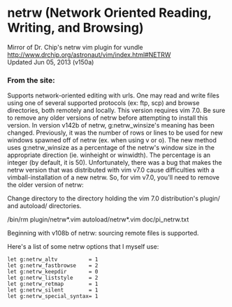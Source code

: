 netrw (Network Oriented Reading, Writing, and Browsing)
=====
Mirror of Dr. Chip's netrw vim plugin for vundle  
http://www.drchip.org/astronaut/vim/index.html#NETRW  
Updated Jun 05, 2013 (v150a)

### From the site: ###
Supports network-oriented editing with urls. One may read and write files using one of several supported protocols 
(ex: ftp, scp) and browse directories, both remotely and locally. This version requires vim 7.0. 
Be sure to remove any older versions of netrw before attempting to install this version. In version v142b of netrw, 
g:netrw_winsize's meaning has been changed. Previously, it was the number of rows or lines to be used for new windows 
spawned off of netrw (ex. when using v or o). The new method uses g:netrw_winsize as a percentage of the netrw's 
window size in the appropriate direction (ie. winheight or winwidth). The percentage is an integer (by default, it is 50). 
Unfortunately, there was a bug that makes the netrw version that was distributed with vim v7.0 cause difficulties with a 
vimball-installation of a new netrw. So, for vim v7.0, you'll need to remove the older version of netrw:

Change directory to the directory holding the vim 7.0 distribution's plugin/ and autoload/ directories.

/bin/rm plugin/netrw*.vim autoload/netrw*.vim doc/pi_netrw.txt

Beginning with v108b of netrw: sourcing remote files is supported.

Here's a list of some netrw options that I myself use:
```vim
let g:netrw_altv          = 1
let g:netrw_fastbrowse    = 2
let g:netrw_keepdir       = 0
let g:netrw_liststyle     = 2
let g:netrw_retmap        = 1
let g:netrw_silent        = 1
let g:netrw_special_syntax= 1
```
